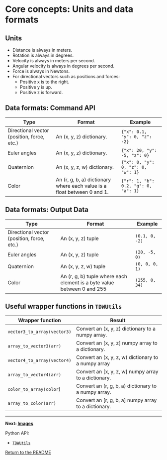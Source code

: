 # Core concepts: Units and data formats

## Units

- Distance is always in meters.
- Rotation is always in degrees.
- Velocity is always in meters per second.
- Angular velocity is always in degrees per second.
- Force is always in Newtons.
- For directional vectors such as positions and forces:
  - Positive x is to the right.
  - Positive y is up.
  - Positive z is forward.

## Data formats: Command API

| Type                                       | Format                                                       | Example                              |
| ------------------------------------------ | ------------------------------------------------------------ | ------------------------------------ |
| Directional vector (position, force, etc.) | An (x, y, z) dictionary.                                     | `{"x": 0.1, "y": 0, "z": -2}`        |
| Euler angles                               | An (x, y, z) dictionary.                                     | `{"x": 20, "y": -5, "z": 0}`         |
| Quaternion                                 | An (x, y, z, w) dictionary.                                  | `{"x": 0, "y": 0, "z": 0, "w": 1}`   |
| Color                                      | An (r, g, b, a) dictionary where each value is a float between 0 and 1. | `{"r": 1, "b": 0.2, "g": 0, "a": 1}` |

## Data formats: Output Data

| Type                                       | Format                                                       | Example        |
| ------------------------------------------ | ------------------------------------------------------------ | -------------- |
| Directional vector (position, force, etc.) | An (x, y, z) tuple                                           | `(0.1, 0, -2)` |
| Euler angles                               | An (x, y, z) tuple                                           | `(20, -5, 0)`  |
| Quaternion                                 | An (x, y, z, w) tuple                                        | `(0, 0, 0, 1)` |
| Color                                      | An (r, g, b) tuple where each element is a byte value between 0 and 255 | `(255, 0, 34)` |

## Useful wrapper functions in `TDWUtils`

| Wrapper function            | Result                                               |
| --------------------------- | ---------------------------------------------------- |
| `vector3_to_array(vector3)` | Convert an (x, y, z) dictionary to a numpy array.    |
| `array_to_vector3(arr)`     | Convert an [x, y, z] numpy array to a dictionary.    |
| `vector4_to_array(vector4)` | Convert an (x, y, z, w) dictionary to a numpy  array |
| `array_to_vector4(arr)`     | Convert an [x, y, z, w] numpy array to a dictionary. |
| `color_to_array(color`)     | Convert an (r, g, b, a) dictionary to a numpy array. |
| `array_to_color(arr)`       | Convert an [r, g, b, a] numpy array to a dictionary. |

***

**Next: [Images](images.md)**

Python API:

- [`TDWUtils`](../../python/tdw_utils.md)

[Return to the README](../../README.md)
